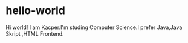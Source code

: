 # hello-world

Hi world!
I am Kacper.I'm studing Computer Science.I prefer Java,Java Skript ,HTML Frontend.

